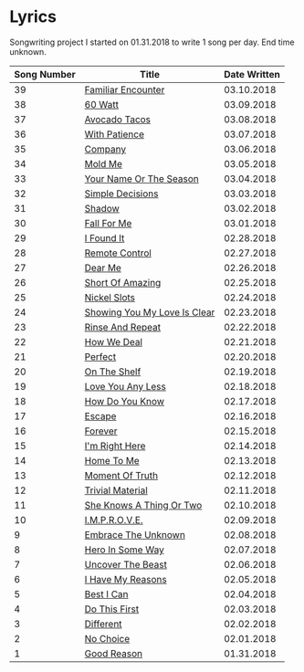 # Lyrics
Songwriting project I started on 01.31.2018 to write 1 song per day. End time unknown.

| Song Number | Title | Date Written |
|---|---|---|
|39|[Familiar Encounter](https://github.com/thisislink/Lyrics/blob/master/Songs/FamiliarEncounter.txt)| 03.10.2018
|38|[60 Watt](https://github.com/thisislink/Lyrics/blob/master/Songs/60Watt.txt)| 03.09.2018
|37|[Avocado Tacos](https://github.com/thisislink/Lyrics/blob/master/Songs/AvocadoTacos.txt)| 03.08.2018
|36|[With Patience](https://github.com/thisislink/Lyrics/blob/master/Songs/WithPatience.txt)| 03.07.2018
|35|[Company](https://github.com/thisislink/Lyrics/blob/master/Songs/Company.txt)| 03.06.2018
|34|[Mold Me](https://github.com/thisislink/Lyrics/blob/master/Songs/MoldMe.txt)| 03.05.2018
|33|[Your Name Or The Season](https://github.com/thisislink/Lyrics/blob/master/Songs/YourNameOrTheSeason.txt)| 03.04.2018
|32|[Simple Decisions](https://github.com/thisislink/Lyrics/blob/master/Songs/SimpleDecisions.txt)| 03.03.2018
|31|[Shadow](https://github.com/thisislink/Lyrics/blob/master/Songs/Shadow.txt)| 03.02.2018
|30|[Fall For Me](https://github.com/thisislink/Lyrics/blob/master/Songs/FallForMe.txt)| 03.01.2018
|29|[I Found It](https://github.com/thisislink/Lyrics/blob/master/Songs/IFoundIt.txt)| 02.28.2018
|28|[Remote Control](https://github.com/thisislink/Lyrics/blob/master/Songs/RemoteControl.txt)| 02.27.2018
|27|[Dear Me](https://github.com/thisislink/Lyrics/blob/master/Songs/DearMe.txt)| 02.26.2018
|26|[Short Of Amazing](https://github.com/thisislink/Lyrics/blob/master/Songs/ShortOfAmazing.txt)| 02.25.2018
|25|[Nickel Slots](https://github.com/thisislink/Lyrics/blob/master/Songs/NickelSlots.txt)| 02.24.2018
|24|[Showing You My Love Is Clear](https://github.com/thisislink/Lyrics/blob/master/Songs/ShowingYouMyLoveIsClear.txt)| 02.23.2018
|23|[Rinse And Repeat](https://github.com/thisislink/Lyrics/blob/master/Songs/RinseAndRepeat.txt)| 02.22.2018
|22|[How We Deal](https://github.com/thisislink/Lyrics/blob/master/Songs/HowWeDeal.txt)| 02.21.2018
|21|[Perfect](https://github.com/thisislink/Lyrics/blob/master/Songs/Perfect.txt)| 02.20.2018
|20|[On The Shelf](https://github.com/thisislink/Lyrics/blob/master/Songs/OnTheShelf.txt)| 02.19.2018
|19|[Love You Any Less](https://github.com/thisislink/Lyrics/blob/master/Songs/LoveYouAnyLess.txt)| 02.18.2018
|18|[How Do You Know](https://github.com/thisislink/Lyrics/blob/master/Songs/HowDoYouKnow.txt)| 02.17.2018
|17|[Escape](https://github.com/thisislink/Lyrics/blob/master/Songs/Escape.txt)| 02.16.2018
|16|[Forever](https://github.com/thisislink/Lyrics/blob/master/Songs/Forever.txt)| 02.15.2018
|15|[I'm Right Here](https://github.com/thisislink/Lyrics/blob/master/Songs/ImRightHere.txt)| 02.14.2018
|14|[Home To Me](https://github.com/thisislink/Lyrics/blob/master/Songs/HomeToMe.txt)| 02.13.2018
|13|[Moment Of Truth](https://github.com/thisislink/Lyrics/blob/master/Songs/MomentOfTruth.txt)| 02.12.2018
|12|[Trivial Material](https://github.com/thisislink/Lyrics/blob/master/Songs/TrivialMaterial.txt)| 02.11.2018
|11|[She Knows A Thing Or Two](https://github.com/thisislink/Lyrics/blob/master/Songs/SheKnowsAThingOrTwo.txt)| 02.10.2018
|10|[I.M.P.R.O.V.E.](https://github.com/thisislink/Lyrics/blob/master/Songs/I.M.P.R.O.V.E..txt)| 02.09.2018
|9|[Embrace The Unknown](https://github.com/thisislink/Lyrics/blob/master/Songs/EmbraceTheUnknown.txt)| 02.08.2018
|8|[Hero In Some Way](https://github.com/thisislink/Lyrics/blob/master/Songs/HeroInSomeWay.txt)| 02.07.2018
|7|[Uncover The Beast](https://github.com/thisislink/Lyrics/blob/master/Songs/UncoverTheBeast.txt)| 02.06.2018
|6|[I Have My Reasons](https://github.com/thisislink/Lyrics/blob/master/Songs/IHaveMyReasons.txt)| 02.05.2018
|5|[Best I Can](https://github.com/thisislink/Lyrics/blob/master/Songs/BestICan.txt)| 02.04.2018
|4|[Do This First](https://github.com/thisislink/Lyrics/blob/master/Songs/DoThisFirst.txt)| 02.03.2018
|3|[Different](https://github.com/thisislink/Lyrics/blob/master/Songs/Different.txt)| 02.02.2018
|2|[No Choice](https://github.com/thisislink/Lyrics/blob/master/Songs/NoChoice.txt)| 02.01.2018
|1|[Good Reason](https://github.com/thisislink/Lyrics/blob/master/Songs/GoodReason.txt)| 01.31.2018